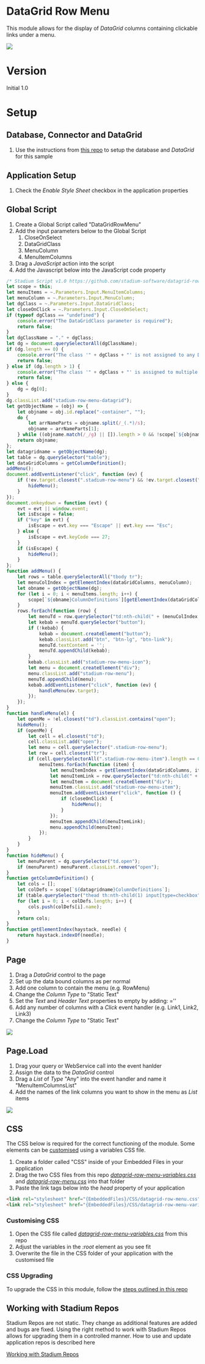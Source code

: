 # DataGrid Row Menu <!-- omit in toc -->

This module allows for the display of *DataGrid* columns containing clickable links under a menu. 

![](images/View.gif)

# Version
Initial 1.0

# Setup

## Database, Connector and DataGrid
1. Use the instructions from [this repo](https://github.com/stadium-software/samples-database) to setup the database and *DataGrid* for this sample

## Application Setup
1. Check the *Enable Style Sheet* checkbox in the application properties

## Global Script
1. Create a Global Script called "DataGridRowMenu"
2. Add the input parameters below to the Global Script
   1. CloseOnSelect
   2. DataGridClass
   3. MenuColumn
   4. MenuItemColumns
3. Drag a *JavaScript* action into the script
4. Add the Javascript below into the JavaScript code property
```javascript
/* Stadium Script v1.0 https://github.com/stadium-software/datagrid-row-menu */
let scope = this;
let menuItems = ~.Parameters.Input.MenuItemColumns;
let menuColumn = ~.Parameters.Input.MenuColumn;
let dgClass = ~.Parameters.Input.DataGridClass;
let closeOnClick = ~.Parameters.Input.CloseOnSelect;
if (typeof dgClass == "undefined") {
    console.error("The DataGridClass parameter is required");
    return false;
}
let dgClassName = "." + dgClass;
let dg = document.querySelectorAll(dgClassName);
if (dg.length == 0) {
    console.error("The class '" + dgClass + "' is not assigned to any DataGrid");
    return false;
} else if (dg.length > 1) {
    console.error("The class '" + dgClass + "' is assigned to multiple DataGrids. DataGrids using this script must have unique classnames");
    return false;
} else {
    dg = dg[0];
}
dg.classList.add("stadium-row-menu-datagrid");
let getObjectName = (obj) => {
    let objname = obj.id.replace("-container", "");
    do {
        let arrNameParts = objname.split(/_(.*)/s);
        objname = arrNameParts[1];
    } while ((objname.match(/_/g) || []).length > 0 && !scope[`${objname}Classes`]);
    return objname;
};
let datagridname = getObjectName(dg);
let table = dg.querySelector("table");
let dataGridColumns = getColumnDefinition();
addMenu();
document.addEventListener("click", function (ev) {
    if (!ev.target.closest(".stadium-row-menu") && !ev.target.closest(".stadium-row-menu-icon")) {
        hideMenu();
    }
});
document.onkeydown = function (evt) {
    evt = evt || window.event;
    let isEscape = false;
    if ("key" in evt) {
        isEscape = evt.key === "Escape" || evt.key === "Esc";
    } else {
        isEscape = evt.keyCode === 27;
    }
    if (isEscape) {
        hideMenu();
    }
};
function addMenu() {
    let rows = table.querySelectorAll("tbody tr");
    let menuColIndex = getElementIndex(dataGridColumns, menuColumn);
    let obname = getObjectName(dg);
    for (let i = 0; i < menuItems.length; i++) {
        scope[`${obname}ColumnDefinitions`][getElementIndex(dataGridColumns, menuItems[i])].visible = false;
    }
    rows.forEach(function (row) {
        let menuTd = row.querySelector("td:nth-child(" + (menuColIndex + 1) + ")");
        let kebab = menuTd.querySelector("button");
        if (!kebab) {
            kebab = document.createElement("button");
            kebab.classList.add("btn", "btn-lg", "btn-link");
            menuTd.textContent = '';
            menuTd.appendChild(kebab);
        }
        kebab.classList.add("stadium-row-menu-icon");
        let menu = document.createElement("div");
        menu.classList.add("stadium-row-menu");
        menuTd.appendChild(menu);
        kebab.addEventListener("click", function (ev) {
            handleMenu(ev.target);
        });
    });
}
function handleMenu(el) {
    let openMe = !el.closest("td").classList.contains("open");
    hideMenu();
    if (openMe) {
        let cell = el.closest("td");
        cell.classList.add("open");
        let menu = cell.querySelector(".stadium-row-menu");
        let row = cell.closest("tr");
        if (cell.querySelectorAll(".stadium-row-menu-item").length == 0) {
            menuItems.forEach(function (item) {
                let menuItemIndex = getElementIndex(dataGridColumns, item);
                let menuItemLink = row.querySelector("td:nth-child(" + (menuItemIndex + 1) + ") button");
                let menuItem = document.createElement("div");
                menuItem.classList.add("stadium-row-menu-item");
                menuItem.addEventListener("click", function () {
                    if (closeOnClick) { 
                        hideMenu();
                    }
                });
                menuItem.appendChild(menuItemLink);
                menu.appendChild(menuItem);
            });
        }
    }
}
function hideMenu() {
    let menuParent = dg.querySelector("td.open");
    if (menuParent) menuParent.classList.remove("open");
}
function getColumnDefinition() {
    let cols = [];
    let colDefs = scope[`${datagridname}ColumnDefinitions`];
    if (table.querySelector("thead th:nth-child(1) input[type=checkbox")) cols.push("RowSelector");
    for (let i = 0; i < colDefs.length; i++) {
        cols.push(colDefs[i].name);
    }
    return cols;
}
function getElementIndex(haystack, needle) {
    return haystack.indexOf(needle);
}
```

## Page
1. Drag a *DataGrid* control to the page
2. Set up the data bound columns as per normal
3. Add one column to contain the menu (e.g. RowMenu)
4. Change the *Column Type* to "Static Text"
5. Set the *Text* and *Header Text* properties to empty by adding: =''
6. Add any number of columns with a *Click* event handler (e.g. Link1, Link2, Link3)
7. Change the *Column Type* to "Static Text"

![](images/LinkColumns.png)

## Page.Load
1. Drag your query or WebService call into the event hanlder
2. Assign the data to the *DataGrid* control
3. Drag a *List* of *Type* "Any" into the event handler and name it "MenuItemColumnsList"
4. Add the names of the link columns you want to show in the menu as *List* items

![](images/ListValues.png)

## CSS
The CSS below is required for the correct functioning of the module. Some elements can be [customised](#customising-css) using a variables CSS file. 

1. Create a folder called "CSS" inside of your Embedded Files in your application
2. Drag the two CSS files from this repo [*datagrid-row-menu-variables.css*](datagrid-row-menu-variables.css) and [*datagrid-row-menu.css*](datagrid-row-menu.css) into that folder
3. Paste the link tags below into the *head* property of your application
```html
<link rel="stylesheet" href="{EmbeddedFiles}/CSS/datagrid-row-menu.css">
<link rel="stylesheet" href="{EmbeddedFiles}/CSS/datagrid-row-menu-variables.css">
``` 

### Customising CSS
1. Open the CSS file called [*datagrid-row-menu-variables.css*](datagrid-row-menu-variables.css) from this repo
2. Adjust the variables in the *:root* element as you see fit
3. Overwrite the file in the CSS folder of your application with the customised file

### CSS Upgrading
To upgrade the CSS in this module, follow the [steps outlined in this repo](https://github.com/stadium-software/samples-upgrading)

## Working with Stadium Repos
Stadium Repos are not static. They change as additional features are added and bugs are fixed. Using the right method to work with Stadium Repos allows for upgrading them in a controlled manner. How to use and update application repos is described here 

[Working with Stadium Repos](https://github.com/stadium-software/samples-upgrading)